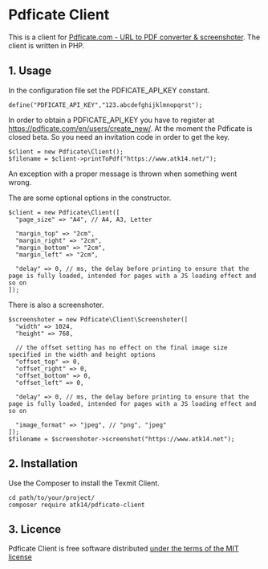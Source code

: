 Pdficate Client
===============

This is a client for [Pdficate.com - URL to PDF converter & screenshoter](https://pdficate.com/). The client is written in PHP.

## 1. Usage

In the configuration file set the PDFICATE_API_KEY constant.

    define("PDFICATE_API_KEY","123.abcdefghijklmnopqrst");

In order to obtain a PDFICATE_API_KEY you have to register at https://pdficate.com/en/users/create_new/. At the moment the Pdficate is closed beta. So you need an invitation code in order to get the key.

    $client = new Pdficate\Client();
    $filename = $client->printToPdf("https://www.atk14.net/");

An exception with a proper message is thrown when something went wrong.

The are some optional options in the constructor.

    $client = new Pdficate\Client([
      "page_size" => "A4", // A4, A3, Letter

      "margin_top" => "2cm",
      "margin_right" => "2cm",
      "margin_bottom" => "2cm",
      "margin_left" => "2cm",

      "delay" => 0, // ms, the delay before printing to ensure that the page is fully loaded, intended for pages with a JS loading effect and so on
    ]);

There is also a screenshoter.

    $screenshoter = new Pdficate\Client\Screenshoter([
      "width" => 1024,
      "height" => 768,

      // the offset setting has no effect on the final image size specified in the width and height options
      "offset_top" => 0,
      "offset_right" => 0,
      "offset_bottom" => 0,
      "offset_left" => 0,
      
      "delay" => 0, // ms, the delay before printing to ensure that the page is fully loaded, intended for pages with a JS loading effect and so on

      "image_format" => "jpeg", // "png", "jpeg"
    ]);
    $filename = $screenshoter->screenshot("https://www.atk14.net");

## 2. Installation

Use the Composer to install the Texmit Client.

    cd path/to/your/project/
    composer require atk14/pdficate-client

## 3. Licence

Pdficate Client is free software distributed [under the terms of the MIT license](http://www.opensource.org/licenses/mit-license)

[//]: # ( vim: set ts=2 et: )
